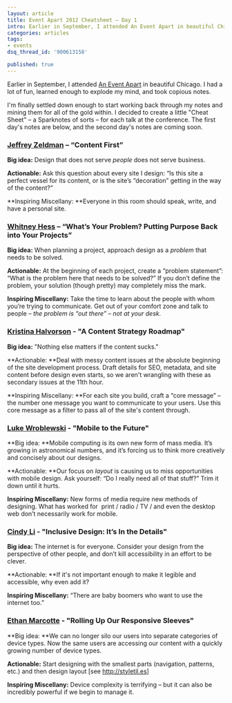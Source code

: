 ```yaml
---
layout: article
title: Event Apart 2012 Cheatsheet – Day 1
intro: Earlier in September, I attended An Event Apart in beautiful Chicago. I picked out the best of the best to share with you.
categories: articles
tags:
- events
dsq_thread_id: '900613158'

published: true
---
```


Earlier in September, I attended <a href="http://aneventapart.com">An Event Apart</a> in beautiful Chicago. I had a lot of fun, learned enough to explode my mind, and took copious notes.

I'm finally settled down enough to start working back through my notes and mining them for all of the gold within. I decided to create a little "Cheat Sheet" – a Sparknotes of sorts – for each talk at the conference. The first day's notes are below, and the second day's notes are coming soon.

### <a href="http://zeldman.com">Jeffrey Zeldman</a> – “Content First”

**Big idea:** Design that does not serve *people* does not serve business.

**Actionable:** Ask this question about every site I design: “Is this site a perfect vessel for its content, or is the site’s “decoration” getting in the way of the content?”

**Inspiring Miscellany: **Everyone in this room should speak, write, and have a personal site.

### <a href="http://whitneyhess.com/">Whitney Hess</a> – “What’s Your Problem? Putting Purpose Back into Your Projects”

**Big idea:** When planning a project, approach design as a *problem* that needs to be solved.

**Actionable:** At the beginning of each project, create a “problem statement”: “What is the problem here that needs to be solved?” If you don’t define the problem, your solution (though pretty) may completely miss the mark.

**Inspiring Miscellany:** Take the time to learn about the people with whom you’re trying to communicate. Get out of your comfort zone and talk to people – *the problem is “out there” – not at your desk.*

### <a href="http://twitter.com/halvorson">Kristina Halvorson</a> - "A Content Strategy Roadmap"

**Big idea:** "Nothing else matters if the content sucks."

**Actionable: **Deal with messy content issues at the absolute beginning of the site development process. Draft details for SEO, metadata, and site content before design even starts, so we aren't wrangling with these as secondary issues at the 11th hour.

**Inspiring Miscellany: **For each site you build, craft a “core message” – the number one message you want to communicate to your users. Use this core message as a filter to pass all of the site's content through.

### <a href="http://www.lukew.com/">Luke Wroblewski</a> - "Mobile to the Future"

**Big idea: **Mobile computing is its own new form of mass media. It’s growing in astronomical numbers, and it’s forcing us to think more creatively and concisely about our designs.

**Actionable: **Our focus on *layout* is causing us to miss opportunities with mobile design. Ask yourself: “Do I really need all of that stuff?” Trim it down until it hurts.

**Inspiring Miscellany:** New forms of media require new methods of designing. What has worked for  print / radio / TV / and even the desktop web don’t necessarily work for mobile.

### <a href="http://cindyli.com/">Cindy Li</a> - "Inclusive Design: It’s In the Details"

**Big idea:** The internet is for everyone. Consider your design from the perspective of other people, and don’t kill accessibility in an effort to be clever.

**Actionable: **If it's not important enough to make it legible and accessible, why even add it?

**Inspiring Miscellany:** “There are baby boomers who want to use the internet too.”

### <a href="http://ethanmarcotte.com/">Ethan Marcotte</a> - "Rolling Up Our Responsive Sleeves"

**Big idea: **We can no longer silo our users into separate categories of device types. Now the same users are accessing our content with a quickly growing number of device types.

**Actionable:** Start designing with the smallest parts (navigation, patterns, etc.) and then design layout [see <a href="http://styletil.es">http://styletil.es</a>]

**Inspiring Miscellany:** Device complexity is terrifying – but it can also be incredibly powerful if we begin to manage it.
